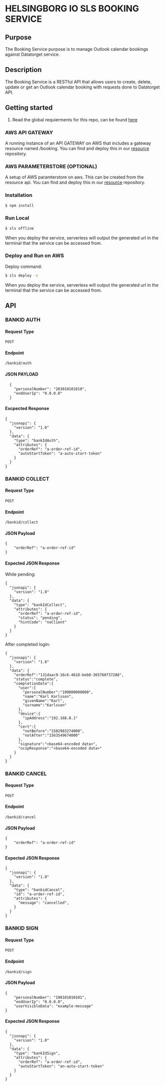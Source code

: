 # HELSINGBORG IO SLS BOOKING SERVICE

## Purpose

The Booking Service purpose is to manage Outlook calendar bookings against Datatorget service.

## Description

The Booking Service is a RESTful API that allows users to create, delete, update or get an Outlook calendar booking with requests
done to Datatorget API.

## Getting started

1. Read the global requierments for this repo, can be found [here](https://github.com/helsingborg-stad/helsingborg-io-sls-api/blob/dev/README.md)

### AWS API GATEWAY

A running instance of an API GATEWAY on AWS that includes a gateway resource named /booking. You can find and deploy this in our [resource](https://github.com/helsingborg-stad/helsingborg-io-sls-resources/tree/dev/services/gateway/resources/booking) repository.

### AWS PARAMETERSTORE (OPTIONAL)

A setup of AWS paramterstore on aws. This can be created from the resource api. You can find and deploy this in our [resource](https://github.com/helsingborg-stad/helsingborg-io-sls-resources/tree/dev/services/parameterStore) repository.

### Installation

```bash
$ npm install
```

### Run Local

```bash
$ sls offline
```

When you deploy the service, serverless will output the generated url in the terminal that the service can be accessed from.

### Deploy and Run on AWS

Deploy command:

```bash
$ sls deploy -v
```

When you deploy the service, serverless will output the generated url in the terminal that the service can be accessed from.

## API

### BANKID AUTH

#### Request Type

`POST`

#### Endpoint

`/bankid/auth`

#### JSON PAYLOAD

```
  {
    "personalNumber": "203010101010",
    "endUserIp": "0.0.0.0"
  }
```

#### Excpected Response

```
{
  "jsonapi": {
    "version": "1.0"
  },
  "data": {
    "type": "bankIdAuth",
    "attributes": {
      "orderRef": "a-order-ref-id",
      "autoStartToken": "a-auto-start-token"
    }
  }
}
```

### BANKID COLLECT

#### Request Type

`POST`

#### Endpoint

`/bankid/collect`

#### JSON Payload

```
{
	"orderRef": "a-order-ref-id"
}
```

#### Expected JSON Response
While pending:
```
{
  "jsonapi": {
    "version": "1.0"
  },
  "data": {
    "type": "bankIdCollect",
    "attributes": {
      "orderRef": "a-order-ref-id",
      "status": "pending",
      "hintCode": "noClient"
    }
  }
}
```
After completed login:
```
{
  "jsonapi": {
    "version": "1.0"
  },
  "data": {
    "orderRef":"131daac9-16c6-4618-beb0-365768f37288",
    "status":"complete",
    "completionData":{
      "user":{
        "personalNumber":"190000000000",
        "name":"Karl Karlsson",
        "givenName":"Karl",
        "surname":"Karlsson"
      },
      "device":{
        "ipAddress":"192.168.0.1"
      },
      "cert":{
        "notBefore":"1502983274000",
        "notAfter":"1563549674000"
      },
      "signature":"<base64-encoded data>",
      "ocspResponse":"<base64-encoded data>"
    }
  }
}
```

### BANKID CANCEL

#### Request Type

`POST`

#### Endpoint

`/bankid/cancel`

#### JSON Payload

```
{
	"orderRef": "a-order-ref-id"
}
```

#### Expected JSON Response

```
{
  "jsonapi": {
    "version": "1.0"
  },
  "data": {
    "type": "bankidCancel",
    "id": "a-order-ref-id",
    "attributes": {
      "message": "cancelled",
    }
  }
}
```

### BANKID SIGN

#### Request Type

`POST`

#### Endpoint

`/bankid/sign`

#### JSON Payload

```
{
	"personalNumber": "190101010101",
	"endUserIp": "0.0.0.0",
	"userVisibleData": "example-message"
}
```

#### Expected JSON Response

```
{
  "jsonapi": {
    "version": "1.0"
  },
  "data": {
    "type": "bankIdSign",
    "attributes": {
      "orderRef": "a-order-ref-id",
      "autoStartToken": "an-auto-start-token"
    }
  }
}
```
